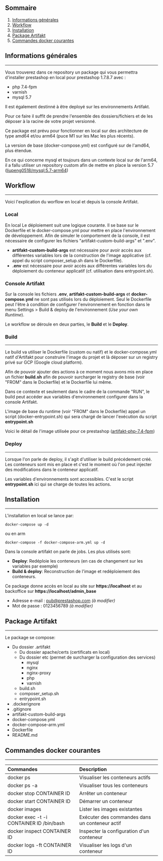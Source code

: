 ## Sommaire
1. [Informations générales](#informations-generales)
2. [Workflow](#workflow)
3. [Installation](#installation)
4. [Package Artifakt](#package-artifakt)
5. [Commandes docker courantes](#commandes-docker-courantes)

## Informations générales
***
Vous trouverez dans ce repository un package qui vous permettra d'installer prestashop en local pour prestashop 1.7.8.7 avec :

* php 7.4-fpm
* varnish
* mysql 5.7

Il est également destinné à être deployé sur les environnements Artifakt.

Pour ce faire il suffit de prendre l'ensemble des dossiers/fichiers et de les déposer à la racine de votre projet versionné.

Ce package est prévu pour fonctionner en local sur des architecture de type amd64 et/ou arm64 (puce M1 sur les Mac les plus récents).

La version de base (docker-compose.yml) est configuré sur de l'amd64, plus étendue.

En ce qui concerne mysql et toujours dans un contexte local sur de l'arm64, il a fallu utiliser un repository custom afin de mettre en place la version 5.7 ([liupeng0518/mysql:5.7-arm64](https://hub.docker.com/layers/liupeng0518/mysql/5.7-arm64/images/sha256-2977a58e24e79d9bcb2153a6c0ff2fb66dce5a57fc3622663bf37c38c7fd6333?context=explore))


## Workflow
***
Voici l'explication du worflow en local et depuis la console Artifakt.
### **Local**
En local Le déploiement suit une logique courante. Il se base sur le Dockerfile et le docker-compose.yml pour mettre en place l'environnement de développement.
Afin de simuler le comportement de la console, il est nécessaire de configurer les fichiers "artifakt-custom-build-args" et ".env".
* **artifakt-custom-build-args** est nécessaire pour avoir accès aux différentes variables lors de la construction de l'image applicative (cf. appel du script composer_setup.sh dans le Dockerfile).
* **.env** est nécessaire pour avoir accès aux différentes variables lors du déploiement du conteneur applicatif (cf. utilisation dans entrypoint.sh).

### **Console Artifakt**
Sur la console les fichiers **.env**, **artifakt-custom-build-args** et **docker-compose.yml** ne sont pas utilisés lors du déploiement.
Seul le Dockerfile peut l'être à condition de configurer l'environnement en fonction dans le menu Settings > Build & deploy de l'environnement (_Use your own Runtime_).

Le workflow se déroule en deux parties, le **Build** et le **Deploy**.
### Build
***
Le build va utiliser le Dockerfile (custom ou natif) et le docker-compose.yml natif d'Artifakt pour construire l'image du projet et là déposer sur un registry privé sur GCP (Google cloud platform).

Afin de pouvoir ajouter des actions à ce moment nous avons mis en place un fichier **build.sh** afin de pouvoir surcharger le registry de base (voir "FROM" dans le Dockerfile) et le Dockerfile lui même.

Dans ce contexte et seulement dans le cadre de la commande "RUN", le build peut accéder aux variables d'environnement configurer dans la console Artifakt.

L'image de base du runtime (voir "FROM" dans le Dockerfile) appel un script (docker-entrypoint.sh) qui sera chargé de lancer l'exécution du script **entrypoint.sh**

Voici le détail de l'image utilisée pour ce prestashop ([artifakt-php-7.4-fpm](https://github.com/artifakt-io/artifakt-docker-images/tree/main/php/7.4-fpm))

### Deploy
***
Lorsque l'on parle de deploy, il s'agit d'utiliser le build précédement créé.
Les conteneurs sont mis en place et c'est le moment où l'on peut injecter des modifications dans le conteneur applicatif.

Les variables d'environnements sont accessibles. C'est le script **entrypoint.sh** ici qui se charge de toutes les actions.
## Installation
***
L'installation en local se lance par:
```
docker-compose up -d
```
ou en arm
```
docker-compose -f docker-compose-arm.yml up -d 
```

Dans la console artifakt on parle de jobs. Les plus utilisés sont:
* **Deploy**: Redéploie les conteneurs (en cas de changement sur les variables par exemple)
* **Build & deploy**: Reconstruction de l'image et redéploiement des conteneurs.

Ce package donne accès en local au site sur **https://localhost** et au backoffice sur **https://localhost/admin_base**
* Adresse e-mail : pub@prestashop.com _(à modifier)_
* Mot de passe : 0123456789 _(à modifier)_
 
## Package Artifakt
***
Le package se compose:
* Du dossier .artifakt
    * Du dossier apache/certs (certificats en local)
    * Du dossier etc (permet de surcharger la configuration des services)
        * mysql
        * nginx 
        * nginx-proxy
        * php
        * varnish 
    * build.sh
    * composer_setup.sh
    * entrypoint.sh
* .dockerignore
* .gitignore
* artifakt-custom-build-args
* docker-compose.yml
* docker-compose-arm.yml
* Dockerfile
* README.md  
## Commandes docker courantes
***

| Commandes | Description |
|:--------------|:-------------|
| docker ps | Visualiser les conteneurs actifs |
| docker ps -a  | Visualiser tous les conteneurs|
| docker stop CONTAINER ID | Arrêter un conteneur |
| docker start CONTAINER ID | Démarrer un conteneur |
| docker images | Lister les images existantes |
| docker exec -t -i CONTAINER ID /bin/bash | Exécuter des commandes dans un conteneur actif |
| docker inspect CONTAINER ID | Inspecter la configuration d'un conteneur |
| docker logs -ft CONTAINER ID | Visualiser les logs d'un conteneur |
